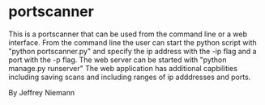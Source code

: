 # portscanner

This is a portscanner that can be used from the command line or a web interface. From the command line the user can start the python script with "python portscanner.py" and specify the ip address with the -ip flag and a port with the -p flag. The web server can be started with "python manage.py runserver"  The web application has additional capbilities including saving scans and including ranges of ip adddresses and ports.

By Jeffrey Niemann
